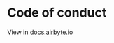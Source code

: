 # Code of conduct
View in [docs.airbyte.io](https://docs.airbyte.com/project-overview/code-of-conduct)
